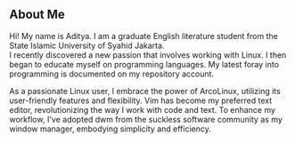 ## About Me
Hi! My name is Aditya. I am a graduate English literature student from the State Islamic University of Syahid Jakarta. I recently discovered a new passion that involves working with Linux. I then began to educate myself on programming languages. My latest foray into programming is documented on my repository account.

As a passionate Linux user, I embrace the power of ArcoLinux, utilizing its user-friendly features and flexibility. Vim has become my preferred text editor, revolutionizing the way I work with code and text. To enhance my workflow, I've adopted dwm from the suckless software community as my window manager, embodying simplicity and efficiency.
